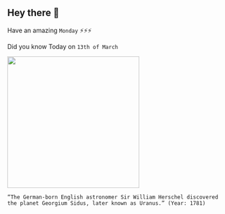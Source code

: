 ## Hey there 👋
Have an amazing `Monday` ⚡⚡⚡

Did you know Today on `13th of March`
 
 [<img src="https://inteng-storage.s3.amazonaws.com/images/JULY/sizes/Uranus_md.jpg" width="300" />](https://www.space.com/17432-william-herschel.html#:~:text=Herschel%20lobbied%20to%20name%20the,the%20position%20of%20court%20astronomer.) 
 ```
“The German-born English astronomer Sir William Herschel discovered the planet Georgium Sidus, later known as Uranus.” (Year: 1781)
```
